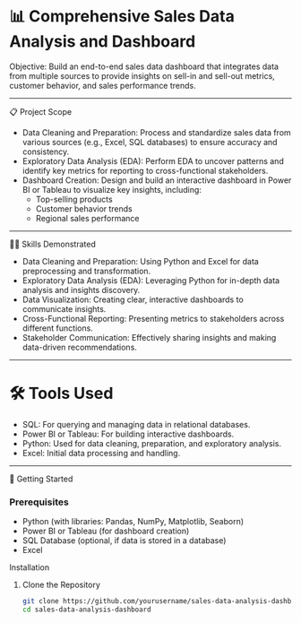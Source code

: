# 📊 Comprehensive Sales Data Analysis and Dashboard

Objective: Build an end-to-end sales data dashboard that integrates data from multiple sources to provide insights on sell-in and sell-out metrics, customer behavior, and sales performance trends.

---

 📋 Project Scope

- Data Cleaning and Preparation: Process and standardize sales data from various sources (e.g., Excel, SQL databases) to ensure accuracy and consistency.
- Exploratory Data Analysis (EDA): Perform EDA to uncover patterns and identify key metrics for reporting to cross-functional stakeholders.
- Dashboard Creation: Design and build an interactive dashboard in Power BI or Tableau to visualize key insights, including:
  - Top-selling products
  - Customer behavior trends
  - Regional sales performance

---

 🧑‍💼 Skills Demonstrated

- Data Cleaning and Preparation: Using Python and Excel for data preprocessing and transformation.
- Exploratory Data Analysis (EDA): Leveraging Python for in-depth data analysis and insights discovery.
- Data Visualization: Creating clear, interactive dashboards to communicate insights.
- Cross-Functional Reporting: Presenting metrics to stakeholders across different functions.
- Stakeholder Communication: Effectively sharing insights and making data-driven recommendations.

---

# 🛠️ Tools Used

- SQL: For querying and managing data in relational databases.
- Power BI or Tableau: For building interactive dashboards.
- Python: Used for data cleaning, preparation, and exploratory analysis.
- Excel: Initial data processing and handling.

---

 🚀 Getting Started

### Prerequisites

- Python (with libraries: Pandas, NumPy, Matplotlib, Seaborn)
- Power BI or Tableau (for dashboard creation)
- SQL Database (optional, if data is stored in a database)
- Excel

 Installation

1. Clone the Repository
   ```bash
   git clone https://github.com/yourusername/sales-data-analysis-dashboard.git
   cd sales-data-analysis-dashboard
